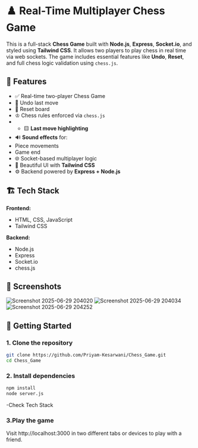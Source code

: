 # ♟️ Real-Time Multiplayer Chess Game

This is a full-stack **Chess Game** built with **Node.js**, **Express**, **Socket.io**, and styled using **Tailwind CSS**. It allows two players to play chess in real time via web sockets. The game includes essential features like **Undo**, **Reset**, and full chess logic validation using `chess.js`.

## 🧩 Features

- ✅ Real-time two-player Chess Game
- 🔁 Undo last move
- 🔄 Reset board
- ♔ Chess rules enforced via `chess.js`
- - 🟨 **Last move highlighting**
- 🔊 **Sound effects** for:
- Piece movements
- Game end
- 🌐 Socket-based multiplayer logic
- 🎨 Beautiful UI with **Tailwind CSS**
- ⚙️ Backend powered by **Express + Node.js**

## 🏗️ Tech Stack

**Frontend:**
- HTML, CSS, JavaScript
- Tailwind CSS

**Backend:**
- Node.js
- Express
- Socket.io
- chess.js

## 📸 Screenshots
![Screenshot 2025-06-29 204020](https://github.com/user-attachments/assets/69085f88-d6c5-40f2-8983-114eb0c54346)
![Screenshot 2025-06-29 204034](https://github.com/user-attachments/assets/e7a986da-73e9-4f36-a172-3b142d0892b2)
![Screenshot 2025-06-29 204252](https://github.com/user-attachments/assets/18d20ff2-7fc6-489b-ba0e-d75be80e447b)


## 🚀 Getting Started

### 1. Clone the repository

```bash
git clone https://github.com/Priyam-Kesarwani/Chess_Game.git
cd Chess_Game
```

### 2. Install dependencies

```bash
npm install
node server.js
```
-Check Tech Stack

### 3.Play the game

Visit http://localhost:3000 in two different tabs or devices to play with a friend.
